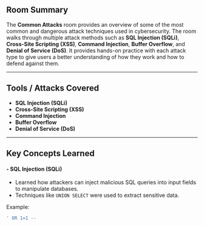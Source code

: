 ## Room Summary

The **Common Attacks** room provides an overview of some of the most common and dangerous attack techniques used in cybersecurity. The room walks through multiple attack methods such as **SQL Injection (SQLi)**, **Cross-Site Scripting (XSS)**, **Command Injection**, **Buffer Overflow**, and **Denial of Service (DoS)**. It provides hands-on practice with each attack type to give users a better understanding of how they work and how to defend against them.

---

##  Tools / Attacks Covered

- **SQL Injection (SQLi)**
- **Cross-Site Scripting (XSS)**
- **Command Injection**
- **Buffer Overflow**
- **Denial of Service (DoS)**

---

##  Key Concepts Learned

#### - SQL Injection (SQLi)
- Learned how attackers can inject malicious SQL queries into input fields to manipulate databases.
- Techniques like `UNION SELECT` were used to extract sensitive data.

Example:
```sql
' OR 1=1 -- 
